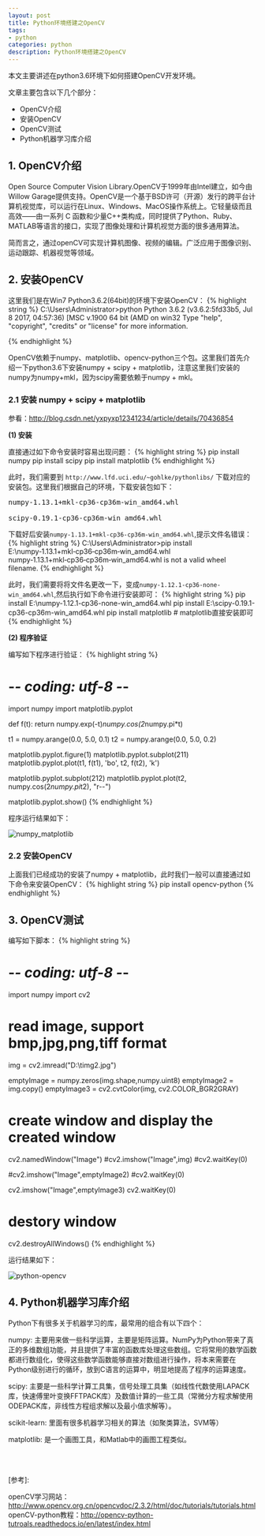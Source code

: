 ```yaml
---
layout: post
title: Python环境搭建之OpenCV
tags:
- python
categories: python
description: Python环境搭建之OpenCV
---
```


本文主要讲述在python3.6环境下如何搭建OpenCV开发环境。

<!-- more -->
文章主要包含以下几个部分：
* OpenCV介绍
* 安装OpenCV
* OpenCV测试
* Python机器学习库介绍


## 1. OpenCV介绍
Open Source Computer Vision Library.OpenCV于1999年由Intel建立，如今由Willow Garage提供支持。OpenCV是一个基于BSD许可（开源）发行的跨平台计算机视觉库，可以运行在Linux、Windows、MacOS操作系统上。它轻量级而且高效——由一系列 C 函数和少量C++类构成，同时提供了Python、Ruby、MATLAB等语言的接口，实现了图像处理和计算机视觉方面的很多通用算法。

简而言之，通过openCV可实现计算机图像、视频的编辑。广泛应用于图像识别、运动跟踪、机器视觉等领域。

## 2. 安装OpenCV

这里我们是在Win7 Python3.6.2(64bit)的环境下安装OpenCV：
{% highlight string %}
C:\Users\Administrator>python
Python 3.6.2 (v3.6.2:5fd33b5, Jul  8 2017, 04:57:36) [MSC v.1900 64 bit (AMD
 on win32
Type "help", "copyright", "credits" or "license" for more information.
>>>
{% endhighlight %}

OpenCV依赖于numpy、matplotlib、opencv-python三个包。这里我们首先介绍一下python3.6下安装numpy + scipy + matplotlib，注意这里我们安装的numpy为numpy+mkl，因为scipy需要依赖于numpy + mkl。


### 2.1 安装 numpy + scipy + matplotlib
参看：http://blog.csdn.net/yxpyxp12341234/article/details/70436854

**(1) 安装**

直接通过如下命令安装时容易出现问题：
{% highlight string %}
pip install numpy
pip install scipy
pip install matplotlib
{% endhighlight %}


此时，我们需要到 ```http://www.lfd.uci.edu/~gohlke/pythonlibs/``` 下载对应的安装包。这里我们根据自己的环境，下载安装包如下：
<pre>
numpy‑1.13.1+mkl‑cp36‑cp36m‑win_amd64.whl

scipy-0.19.1-cp36-cp36m-win_amd64.whl
</pre> 


下载好后安装```numpy‑1.13.1+mkl‑cp36‑cp36m‑win_amd64.whl```,提示文件名错误：
{% highlight string %}
C:\Users\Administrator>pip install E:\numpy‑1.13.1+mkl‑cp36‑cp36m‑win_amd64.whl
numpy‑1.13.1+mkl‑cp36‑cp36m‑win_amd64.whl is not a valid wheel filename.
{% endhighlight %}


此时，我们需要将将文件名更改一下，变成```numpy-1.12.1-cp36-none-win_amd64.whl```,然后执行如下命令进行安装即可：
{% highlight string %}
pip install E:\numpy-1.12.1-cp36-none-win_amd64.whl
pip install E:\scipy-0.19.1-cp36-cp36m-win_amd64.whl
pip install matplotlib                        # matplotlib直接安装即可
{% endhighlight %}



**(2) 程序验证**

编写如下程序进行验证：
{% highlight string %}
# -*- coding: utf-8 -*-

import numpy
import matplotlib.pyplot

def f(t):
    return numpy.exp(-t)*numpy.cos(2*numpy.pi*t)

t1 = numpy.arange(0.0, 5.0, 0.1)
t2 = numpy.arange(0.0, 5.0, 0.2)

matplotlib.pyplot.figure(1)
matplotlib.pyplot.subplot(211)
matplotlib.pyplot.plot(t1, f(t1), 'bo', t2, f(t2), 'k')

matplotlib.pyplot.subplot(212)
matplotlib.pyplot.plot(t2, numpy.cos(2*numpy.pi*t2), "r--")

matplotlib.pyplot.show()
{% endhighlight %} 

程序运行结果如下：

![numpy_matplotlib](https://ivanzz1001.github.io/records/assets/img/python/numpy_matplotlib.png)



### 2.2 安装OpenCV
上面我们已经成功的安装了numpy + matplotlib，此时我们一般可以直接通过如下命令来安装OpenCV：
{% highlight string %}
pip install opencv-python
{% endhighlight %}




## 3. OpenCV测试
编写如下脚本：
{% highlight string %}
# -*- coding: utf-8 -*-

import numpy
import cv2

# read image, support bmp,jpg,png,tiff format
img = cv2.imread("D:\\timg2.jpg")


emptyImage = numpy.zeros(img.shape,numpy.uint8)
emptyImage2 = img.copy()
emptyImage3 = cv2.cvtColor(img, cv2.COLOR_BGR2GRAY)


# create window and display the created window
cv2.namedWindow("Image")
#cv2.imshow("Image",img)
#cv2.waitKey(0)

#cv2.imshow("Image",emptyImage2)
#cv2.waitKey(0)

cv2.imshow("Image",emptyImage3)
cv2.waitKey(0)

# destory window
cv2.destroyAllWindows()
{% endhighlight %}

运行结果如下：

![python-opencv](https://ivanzz1001.github.io/records/assets/img/python/python-opencv.png)


## 4. Python机器学习库介绍
Python下有很多关于机器学习的库，最常用的组合有以下四个：

numpy: 主要用来做一些科学运算，主要是矩阵运算。NumPy为Python带来了真正的多维数组功能，并且提供了丰富的函数库处理这些数组。它将常用的数学函数都进行数组化，使得这些数学函数能够直接对数组进行操作，将本来需要在Python级别进行的循环，放到C语言的运算中，明显地提高了程序的运算速度。

scipy: 主要是一些科学计算工具集，信号处理工具集（如线性代数使用LAPACK库，快速傅里叶变换FFTPACK库）及数值计算的一些工具（常微分方程求解使用ODEPACK库，非线性方程组求解以及最小值求解等）。

scikit-learn: 里面有很多机器学习相关的算法（如聚类算法，SVM等）

matplotlib: 是一个画图工具，和Matlab中的画图工程类似。 

<br />
<br />







[参考]:

openCV学习网站：http://www.opencv.org.cn/opencvdoc/2.3.2/html/doc/tutorials/tutorials.html
openCV-python教程：http://opencv-python-tutroals.readthedocs.io/en/latest/index.html




<br />
<br />
<br />

